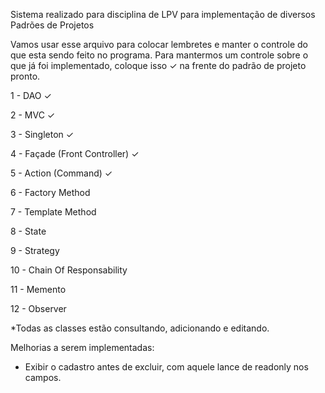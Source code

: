 Sistema realizado para disciplina de LPV para implementação de diversos Padrões de Projetos 

Vamos usar esse arquivo para colocar lembretes e manter o controle do que esta sendo feito no programa.
Para mantermos um controle sobre o que já foi implementado, coloque isso ✓ na frente do padrão de projeto pronto.

1 - DAO ✓

2 - MVC ✓

3 - Singleton ✓

4 - Façade (Front Controller) ✓

5 - Action (Command) ✓

6 - Factory Method

7 - Template Method

8 - State

9 - Strategy

10 - Chain Of Responsability

11 - Memento

12 - Observer

*Todas as classes estão consultando, adicionando e editando.

Melhorias a serem implementadas: 
* Exibir o cadastro antes de excluir, com aquele lance de readonly nos campos.
